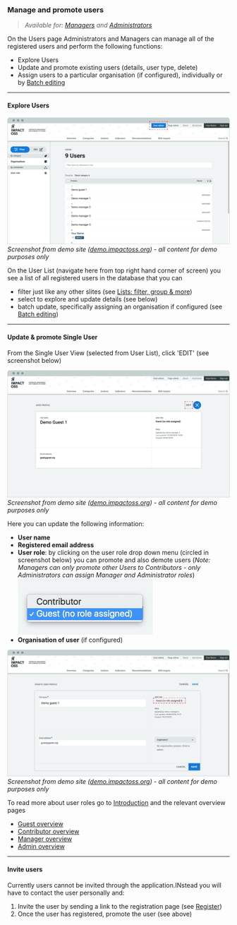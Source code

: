 ### Manage and promote users

> _Available for: [Managers](/managers/manager.md) and [Administrators](/admins/admin.md)_

On the Users page Administrators and Managers can manage all of the registered users and perform the following functions:

* Explore Users
* Update and promote existing users (details, user type, delete)
* Assign users to a particular organisation (if configured), individually or by [Batch editing](/managers/batch-edit.md)

---

#### Explore Users

![](/assets/m-user-list.png)
_Screenshot from demo site ([demo.impactoss.org](https://demo.impactoss.org)) - all content for demo purposes only_

On the User List (navigate here from top right hand corner of screen) you see a list of all registered users in the database that you can
* filter just like any other slites (see [Lists: filter, group & more](/visitors/lists.md))
* select to explore and update details (see below)
* batch update, specifically assigning an organisation if configured (see [Batch editing](/managers/batch-edit.md))

---

#### Update & promote Single User

From the Single User View (selected from User List), click 'EDIT' (see screenshot below)

![](/assets/m-user-profile.png)
_Screenshot from demo site ([demo.impactoss.org](https://demo.impactoss.org)) - all content for demo purposes only_

Here you can update the following information:

* **User name**
* **Registered email address**
* **User role**: by clicking on the user role drop down menu (circled in screenshot below) you can promote and also demote users (_Note: Managers can only promote other Users to Contributors - only Administrators can assign Manager and Administrator roles_) ![](/assets/m-role.png)
* **Organisation of user** (if configured)

![](/assets/m-user-assign.png)
_Screenshot from demo site ([demo.impactoss.org](https://demo.impactoss.org)) - all content for demo purposes only_

To read more about user roles go to [Introduction](README.md) and the relevant overview pages
* [Guest overview](/guests/guest.md)
* [Contributor overview](/contributors/contributor.md)
* [Manager overview](/managers/manager.md)
* [Admin overview](/admins/admin.md)

---

#### Invite users

Currently users cannot be invited through the application.INstead you will have to contact the user personally and:
1. Invite the user by sending a link to the registration page (see [Register](/visitors/register.md))
2. Once the user has registered, promote the user (see above)